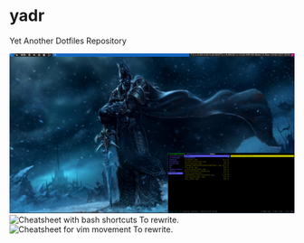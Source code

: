 # yadr
Yet Another Dotfiles Repository

![alt-text](https://github.com/clistoq/yadr/blob/master/screenshot/first_rice.png)
![Cheatsheet with bash shortcuts](https://blog.ssdnodes.com/blog/cheatsheet-bash-shortcuts/) To rewrite.
![Cheatsheet for vim
movement](https://medium.com/usevim/vim-101-quick-movement-c12889e759e0) To rewrite.
